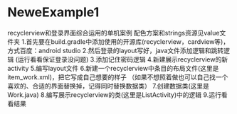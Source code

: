# NeweExample1
recyclerview和登录界面综合运用的单机案例
配色方案和strings资源见value文件夹
1.首先要在build.gradle中添加使用的开源库(recyclerview，cardview等)，方式百度：android studio 
2.然后登录的layout写好，java文件添加逻辑和跳转逻辑
(运行看看保证登录没问题)
3.添加记住密码逻辑
4.新建展示recyclerview的新activity
5.编写layout文件
6.新建一个recyclerview中条目的布局文件(这里是item_work.xml)，把它写成自己想要的样子
（如果不想照着做也可以自己找一个喜欢的、合适的界面替换掉，记得同时替换数据类）
7.创建数据类(这里是Work.java)
8.编写展示recyclerview的类(这里是ListActivity)中的逻辑
9.运行看看结果
